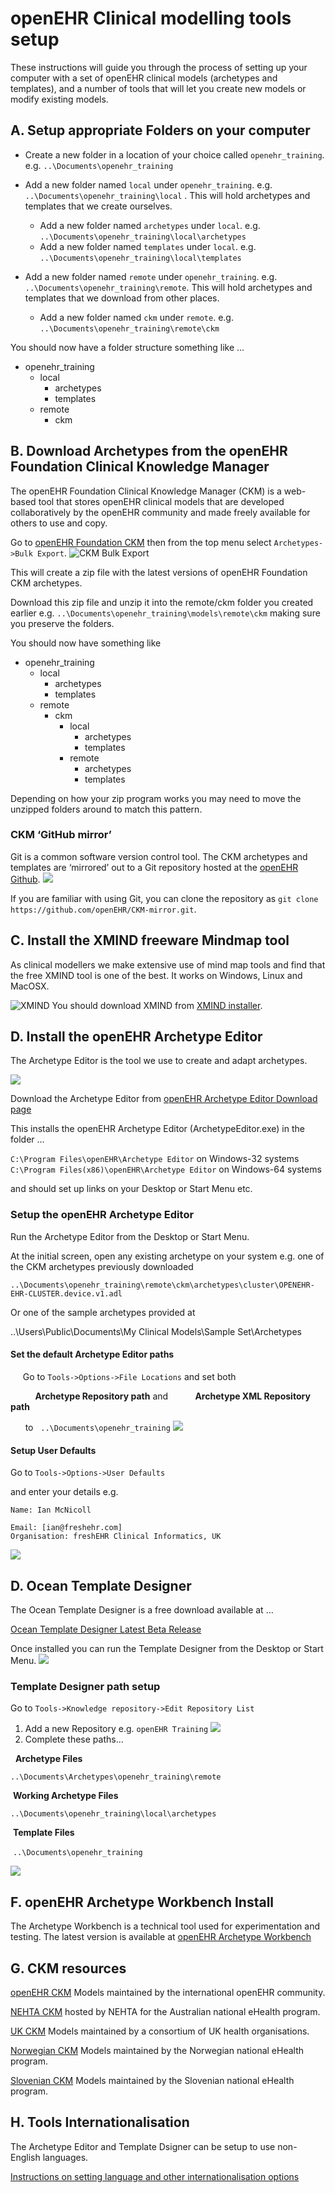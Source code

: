# openEHR Clinical modelling tools setup

These instructions will guide you through the process of setting up your computer with a set of openEHR clinical models (archetypes and templates), and a number of tools that will let you create new models or modify existing models.
 
## A. Setup appropriate Folders on your computer

* Create a new folder in a location of your choice called ``openehr_training``.  e.g. ``..\Documents\openehr_training`` 
 
* Add a new folder named ``local`` under ``openehr_training``. e.g.  ``..\Documents\openehr_training\local`` . This will hold archetypes and templates that we create ourselves.  

	* Add a new folder named ``archetypes`` under ``local``. e.g.  ``..\Documents\openehr_training\local\archetypes``
	* Add a new folder named ``templates`` under ``local``. e.g.  ``..\Documents\openehr_training\local\templates``    

* Add a new folder named ``remote`` under ``openehr_training``. e.g.  ``..\Documents\openehr_training\remote``. This will hold archetypes and templates that we download from other places.  
	* Add a new folder named ``ckm`` under ``remote``. e.g.  ``..\Documents\openehr_training\remote\ckm``  
  
You should now have a folder structure something like …

* openehr_training
	* local
		* archetypes
		* templates
	* remote
		* ckm
	
 

## B. Download Archetypes from the openEHR Foundation Clinical Knowledge Manager

The openEHR Foundation Clinical Knowledge Manager (CKM) is a web-based tool that stores openEHR clinical models that are developed collaboratively by the openEHR community and made freely available for others to use and copy.

Go to [openEHR Foundation CKM](http://openehr.org/ckm) then from the top menu select ``Archetypes->Bulk Export``. 
![CKM Bulk Export](./images/ckm_export.png) 

This will create a zip file with the latest versions of openEHR Foundation CKM archetypes.

Download this zip file and unzip it into the remote/ckm folder you created earlier e.g. ``..\Documents\openehr_training\models\remote\ckm`` making sure you preserve the folders.

You should now have something like

* openehr_training
	* local
		* archetypes
		* templates
	* remote
		* ckm
			* local
				* archetypes
				* templates
			* remote
				* archetypes
				* templates
	
Depending on how your zip program works you may need to move the unzipped folders around to match this pattern.

### CKM ‘GitHub mirror’
 
Git is a common software version control tool. The CKM archetypes and templates are ‘mirrored’ out to a Git repository hosted at the [openEHR Github](https://github.com/openEHR/CKM-mirror).
![](./images/Octocat.png)

If you are familiar with using Git, you can clone the repository as  ``git clone https://github.com/openEHR/CKM-mirror.git``.

## C. Install the XMIND freeware Mindmap tool

As clinical modellers we make extensive use of mind map tools and find that the free XMIND tool is one of the best. It works on Windows, Linux and MacOSX.

![XMIND](./images/xmind_logo2.png)
You should download XMIND from [XMIND installer](http://xmind.net/downloads/).


## D. Install the openEHR Archetype Editor

The Archetype Editor is the tool we use to create and adapt archetypes.

![](./images/ae_screen.png)

Download the Archetype Editor from [openEHR Archetype Editor Download page](http://www.openehr.org/downloads/archetypeeditor/home)

This installs the openEHR Archetype Editor (ArchetypeEditor.exe) in the folder …

``C:\Program Files\openEHR\Archetype Editor`` on Windows-32 systems
``C:\Program Files(x86)\openEHR\Archetype Editor`` on Windows-64 systems

and should set up links on your Desktop or Start Menu etc.

### Setup the openEHR Archetype Editor 

Run the Archetype Editor from the Desktop or Start Menu.

At the initial screen, open any existing archetype on your system e.g. one of the CKM archetypes previously downloaded

``..\Documents\openehr_training\remote\ckm\archetypes\cluster\OPENEHR-EHR-CLUSTER.device.v1.adl``

Or one of the sample archetypes provided at

..\Users\Public\Documents\My Clinical Models\Sample Set\Archetypes

#### Set the default Archetype Editor paths

     Go to ``Tools->Options->File Locations`` and set both

          **Archetype Repository path**
          and
          **Archetype XML Repository path**

      to    ``..\Documents\openehr_training``
![](./images/ae_tool_setup.png)
#### Setup User Defaults

Go to ``Tools->Options->User Defaults``

and enter your details e.g.

```
Name: Ian McNicoll

Email: [ian@freshehr.com]
Organisation: freshEHR Clinical Informatics, UK
```
![](./images/ae_user_setup.png)  

##  D. Ocean Template Designer

The Ocean Template Designer is a free download available at …

[Ocean Template Designer Latest Beta Release](http://www.openehr.org/downloads/TemplateDesigner/TemplateDesignerSetup_2.6.1213.3.exe)

Once installed you can run the Template Designer from the Desktop or Start Menu.
![](./images/td_screen.png)

### Template Designer path setup

Go to ``Tools->Knowledge repository->Edit Repository List``

1. Add a new Repository e.g. ``openEHR Training``
![](./images/td_setup_repo_1.png)
2. Complete these paths…

  **Archetype Files**

 ``..\Documents\Archetypes\openehr_training\remote``

 **Working Archetype Files**

 ``..\Documents\openehr_training\local\archetypes``

 **Template Files**

 ``..\Documents\openehr_training`` 

![](./images/td_setup_repo_2.png)

## F. openEHR Archetype Workbench Install

The Archetype Workbench is a technical tool used for experimentation and testing. The latest version is available at
[openEHR Archetype Workbench](http://www.openehr.org/downloads/ADLworkbench/home)


## G. CKM resources

[openEHR CKM](http://www.openehr.org/ckm/) Models maintained by the international openEHR community.

[NEHTA CKM](http://dcm.nehta.org.au/ckm/) hosted by NEHTA for the Australian national eHealth program.

[UK CKM](http://clinicalmodels.org.uk/ckm) Models maintained by a consortium of UK health organisations.

[Norwegian CKM](http://arketyper.no/ckm/) Models maintained by the Norwegian national eHealth program.

[Slovenian CKM](http://ukz.ezdrav.si/ckm/OKM.html) Models maintained by the Slovenian national eHealth program.

## H. Tools Internationalisation

The Archetype Editor and Template Dsigner can be setup to use non-English languages.

[Instructions on setting language and other internationalisation options](tools_internationalisation.md)

